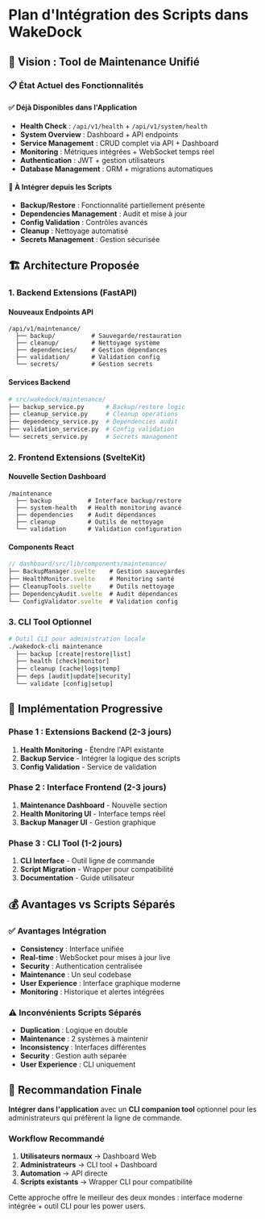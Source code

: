 # Plan d'Intégration des Scripts dans WakeDock

## 🎯 Vision : Tool de Maintenance Unifié

### 📋 État Actuel des Fonctionnalités

#### ✅ **Déjà Disponibles dans l'Application**
- **Health Check** : `/api/v1/health` + `/api/v1/system/health`
- **System Overview** : Dashboard + API endpoints
- **Service Management** : CRUD complet via API + Dashboard
- **Monitoring** : Métriques intégrées + WebSocket temps réel
- **Authentication** : JWT + gestion utilisateurs
- **Database Management** : ORM + migrations automatiques

#### 🔄 **À Intégrer depuis les Scripts**
- **Backup/Restore** : Fonctionnalité partiellement présente
- **Dependencies Management** : Audit et mise à jour
- **Config Validation** : Contrôles avancés
- **Cleanup** : Nettoyage automatisé
- **Secrets Management** : Gestion sécurisée

## 🏗️ Architecture Proposée

### 1. **Backend Extensions (FastAPI)**

#### Nouveaux Endpoints API
```
/api/v1/maintenance/
  ├── backup/          # Sauvegarde/restauration
  ├── cleanup/         # Nettoyage système
  ├── dependencies/    # Gestion dépendances  
  ├── validation/      # Validation config
  └── secrets/         # Gestion secrets
```

#### Services Backend
```python
# src/wakedock/maintenance/
├── backup_service.py      # Backup/restore logic
├── cleanup_service.py     # Cleanup operations
├── dependency_service.py  # Dependencies audit
├── validation_service.py  # Config validation
└── secrets_service.py     # Secrets management
```

### 2. **Frontend Extensions (SvelteKit)**

#### Nouvelle Section Dashboard
```
/maintenance
  ├── backup          # Interface backup/restore
  ├── system-health   # Health monitoring avancé
  ├── dependencies    # Audit dépendances
  ├── cleanup         # Outils de nettoyage
  └── validation      # Validation configuration
```

#### Components React
```typescript
// dashboard/src/lib/components/maintenance/
├── BackupManager.svelte    # Gestion sauvegardes
├── HealthMonitor.svelte    # Monitoring santé
├── CleanupTools.svelte     # Outils nettoyage
├── DependencyAudit.svelte  # Audit dépendances
└── ConfigValidator.svelte  # Validation config
```

### 3. **CLI Tool Optionnel**

```bash
# Outil CLI pour administration locale
./wakedock-cli maintenance
  ├── backup [create|restore|list]
  ├── health [check|monitor]
  ├── cleanup [cache|logs|temp]
  ├── deps [audit|update|security]
  └── validate [config|setup]
```

## 🚀 Implémentation Progressive

### Phase 1 : Extensions Backend (2-3 jours)
1. **Health Monitoring** - Étendre l'API existante
2. **Backup Service** - Intégrer la logique des scripts
3. **Config Validation** - Service de validation

### Phase 2 : Interface Frontend (2-3 jours)  
1. **Maintenance Dashboard** - Nouvelle section
2. **Health Monitoring UI** - Interface temps réel
3. **Backup Manager UI** - Gestion graphique

### Phase 3 : CLI Tool (1-2 jours)
1. **CLI Interface** - Outil ligne de commande
2. **Script Migration** - Wrapper pour compatibilité
3. **Documentation** - Guide utilisateur

## 💰 Avantages vs Scripts Séparés

### ✅ **Avantages Intégration**
- **Consistency** : Interface unifiée
- **Real-time** : WebSocket pour mises à jour live
- **Security** : Authentication centralisée  
- **Maintenance** : Un seul codebase
- **User Experience** : Interface graphique moderne
- **Monitoring** : Historique et alertes intégrées

### ⚠️ **Inconvénients Scripts Séparés**
- **Duplication** : Logique en double
- **Maintenance** : 2 systèmes à maintenir
- **Inconsistency** : Interfaces différentes
- **Security** : Gestion auth séparée
- **User Experience** : CLI uniquement

## 🎯 Recommandation Finale

**Intégrer dans l'application** avec un **CLI companion tool** optionnel pour les administrateurs qui préfèrent la ligne de commande.

### Workflow Recommandé
1. **Utilisateurs normaux** → Dashboard Web
2. **Administrateurs** → CLI tool + Dashboard
3. **Automation** → API directe
4. **Scripts existants** → Wrapper CLI pour compatibilité

Cette approche offre le meilleur des deux mondes : interface moderne intégrée + outil CLI pour les power users.
